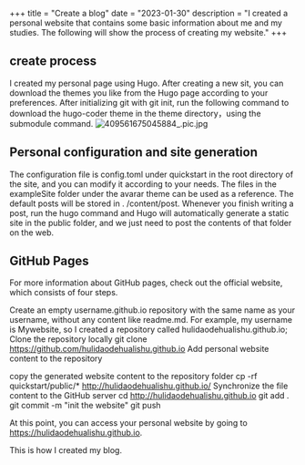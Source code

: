 +++
title = "Create a blog"
date = "2023-01-30"
description = "I created a personal website that contains some basic information about me and my studies. The following will show the process of creating my website."
+++

## create process

I created my personal page using Hugo. After creating a new sit, you can download the themes you like from the Hugo page according to your preferences. After initializing git with git init, run the following command to download the hugo-coder theme in the theme directory，using the submodule command.
![409561675045884_.pic.jpg](https://s2.loli.net/2023/01/30/vdtaP3rM5mF1q9w.jpg)
## Personal configuration and site generation
The configuration file is config.toml under quickstart in the root directory of the site, and you can modify it according to your needs. The files in the exampleSite folder under the avarar theme can be used as a reference. The default posts will be stored in . /content/post. Whenever you finish writing a post, run the hugo command and Hugo will automatically generate a static site in the public folder, and we just need to post the contents of that folder on the web.

## GitHub Pages
For more information about GitHub pages, check out the official website, which consists of four steps.

Create an empty username.github.io repository with the same name as your username, without any content like readme.md. For example, my username is Mywebsite, so I created a repository called hulidaodehualishu.github.io;
Clone the repository locally
git clone https://github.com/hulidaodehualishu.github.io
Add personal website content to the repository

copy the generated website content to the repository folder
cp -rf quickstart/public/* http://hulidaodehualishu.github.io/
Synchronize the file content to the GitHub server
cd http://hulidaodehualishu.github.io
git add .
git commit -m "init the website"
git push

At this point, you can access your personal website by going to https://hulidaodehualishu.github.io.

This is how I created my blog.



